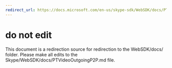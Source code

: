 ```yaml
---
redirect_url: https://docs.microsoft.com/en-us/skype-sdk/WebSDK/docs/PTVideoOutgoingP2P
---
```

# do not edit
This document is a redirection source for redirection to the WebSDK/docs/ folder. Please make all edits to the Skype/WebSDK/docs/PTVideoOutgoingP2P.md file.

